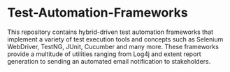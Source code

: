 # Test-Automation-Frameworks
This repository contains hybrid-driven test automation frameworks that implement a variety of test execution tools and concepts such as Selenium WebDriver, TestNG, JUnit, Cucumber and many more. These frameworks provide a multitude of utilities ranging from Log4j and extent report generation to sending an automated email notification to stakeholders.

